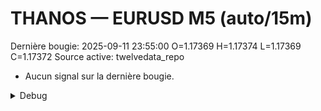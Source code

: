 # THANOS — EURUSD M5 (auto/15m)
Dernière bougie: 2025-09-11 23:55:00  O=1.17369  H=1.17374  L=1.17369  C=1.17372
Source active: twelvedata_repo

- Aucun signal sur la dernière bougie.

<details><summary>Debug</summary>

- TD_API_KEY manquant.

</details>